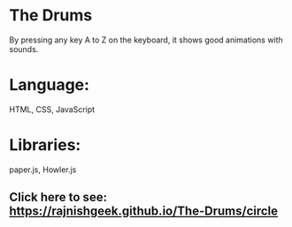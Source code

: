 # The Drums
By pressing any key A to Z on the keyboard, it shows good animations with sounds.
# Language: 
HTML, CSS, JavaScript
# Libraries: 
paper.js, Howler.js
## Click here to see: https://rajnishgeek.github.io/The-Drums/circle
